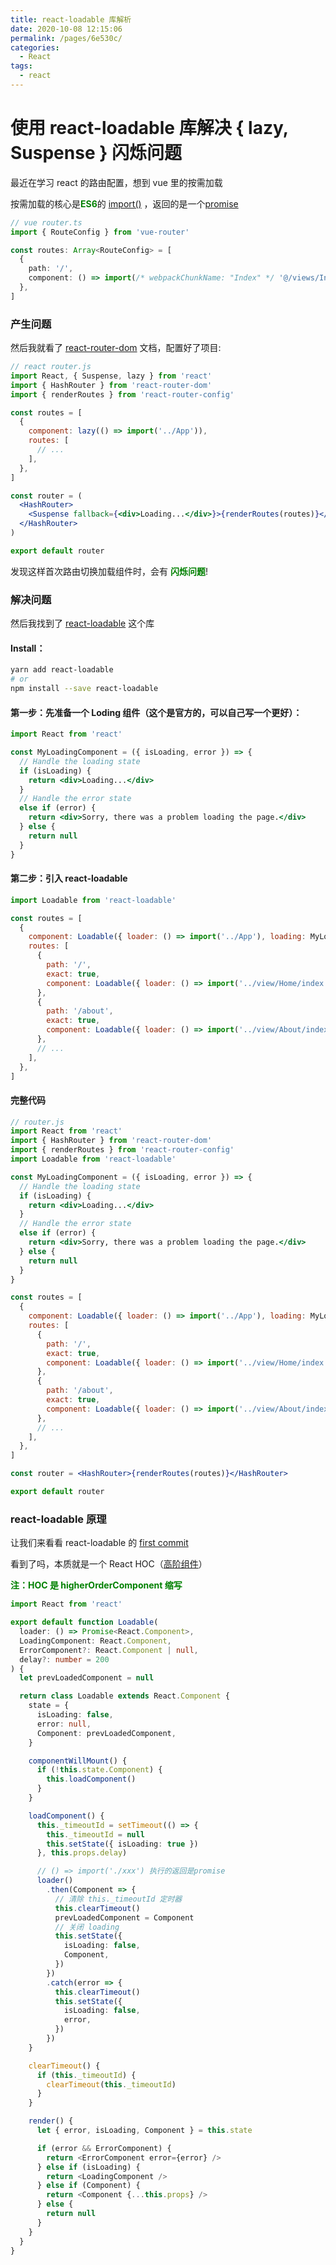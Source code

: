 ```yaml
---
title: react-loadable 库解析
date: 2020-10-08 12:15:06
permalink: /pages/6e530c/
categories:
  - React
tags:
  - react
---
```


# 使用 react-loadable 库解决 { lazy, Suspense } 闪烁问题

最近在学习 react 的路由配置，想到 vue 里的按需加载

按需加载的核心是<span style="color: green;font-weight: bold;">ES6</span>的 [import()](https://es6.ruanyifeng.com/#docs/module-loader) ，返回的是一个[promise](https://es6.ruanyifeng.com/#docs/promise)

```typescript
// vue router.ts
import { RouteConfig } from 'vue-router'

const routes: Array<RouteConfig> = [
  {
    path: '/',
    component: () => import(/* webpackChunkName: "Index" */ '@/views/Index'),
  },
]
```

<!-- more -->

### 产生问题

然后我就看了 [react-router-dom](https://reactrouter.com/web/guides/quick-start) 文档，配置好了项目:

```jsx
// react router.js
import React, { Suspense, lazy } from 'react'
import { HashRouter } from 'react-router-dom'
import { renderRoutes } from 'react-router-config'

const routes = [
  {
    component: lazy(() => import('../App')),
    routes: [
      // ...
    ],
  },
]

const router = (
  <HashRouter>
    <Suspense fallback={<div>Loading...</div>}>{renderRoutes(routes)}</Suspense>
  </HashRouter>
)

export default router
```

发现这样首次路由切换加载组件时，会有 <span style="color: green;font-weight: bold;">闪烁问题</span>!

### 解决问题

然后我找到了 [react-loadable](https://github.com/jamiebuilds/react-loadable) 这个库

#### Install：

```bash
yarn add react-loadable
# or
npm install --save react-loadable
```

#### 第一步：先准备一个 Loding 组件（这个是官方的，可以自己写一个更好）：

```jsx
import React from 'react'

const MyLoadingComponent = ({ isLoading, error }) => {
  // Handle the loading state
  if (isLoading) {
    return <div>Loading...</div>
  }
  // Handle the error state
  else if (error) {
    return <div>Sorry, there was a problem loading the page.</div>
  } else {
    return null
  }
}
```

#### 第二步：引入 react-loadable

```jsx
import Loadable from 'react-loadable'

const routes = [
  {
    component: Loadable({ loader: () => import('../App'), loading: MyLoadingComponent }),
    routes: [
      {
        path: '/',
        exact: true,
        component: Loadable({ loader: () => import('../view/Home/index'), loading: MyLoadingComponent }),
      },
      {
        path: '/about',
        exact: true,
        component: Loadable({ loader: () => import('../view/About/index'), loading: MyLoadingComponent }),
      },
      // ...
    ],
  },
]
```

#### 完整代码

```jsx
// router.js
import React from 'react'
import { HashRouter } from 'react-router-dom'
import { renderRoutes } from 'react-router-config'
import Loadable from 'react-loadable'

const MyLoadingComponent = ({ isLoading, error }) => {
  // Handle the loading state
  if (isLoading) {
    return <div>Loading...</div>
  }
  // Handle the error state
  else if (error) {
    return <div>Sorry, there was a problem loading the page.</div>
  } else {
    return null
  }
}

const routes = [
  {
    component: Loadable({ loader: () => import('../App'), loading: MyLoadingComponent }),
    routes: [
      {
        path: '/',
        exact: true,
        component: Loadable({ loader: () => import('../view/Home/index'), loading: MyLoadingComponent }),
      },
      {
        path: '/about',
        exact: true,
        component: Loadable({ loader: () => import('../view/About/index'), loading: MyLoadingComponent }),
      },
      // ...
    ],
  },
]

const router = <HashRouter>{renderRoutes(routes)}</HashRouter>

export default router
```

### react-loadable 原理

让我们来看看 react-loadable 的 [first commit](https://github.com/jamiebuilds/react-loadable/commit/7dc909e8693b313478a1d34ad504de98a587389e)

看到了吗，本质就是一个 React HOC（[高阶组件](https://zh-hans.reactjs.org/docs/higher-order-components.html)）

<span style="color: green;font-weight: bold;">注：HOC 是 higherOrderComponent 缩写</span>

```typescript
import React from 'react'

export default function Loadable(
  loader: () => Promise<React.Component>,
  LoadingComponent: React.Component,
  ErrorComponent?: React.Component | null,
  delay?: number = 200
) {
  let prevLoadedComponent = null

  return class Loadable extends React.Component {
    state = {
      isLoading: false,
      error: null,
      Component: prevLoadedComponent,
    }

    componentWillMount() {
      if (!this.state.Component) {
        this.loadComponent()
      }
    }

    loadComponent() {
      this._timeoutId = setTimeout(() => {
        this._timeoutId = null
        this.setState({ isLoading: true })
      }, this.props.delay)

      // () => import('./xxx') 执行的返回是promise
      loader()
        .then(Component => {
          // 清除 this._timeoutId 定时器
          this.clearTimeout()
          prevLoadedComponent = Component
          // 关闭 loading
          this.setState({
            isLoading: false,
            Component,
          })
        })
        .catch(error => {
          this.clearTimeout()
          this.setState({
            isLoading: false,
            error,
          })
        })
    }

    clearTimeout() {
      if (this._timeoutId) {
        clearTimeout(this._timeoutId)
      }
    }

    render() {
      let { error, isLoading, Component } = this.state

      if (error && ErrorComponent) {
        return <ErrorComponent error={error} />
      } else if (isLoading) {
        return <LoadingComponent />
      } else if (Component) {
        return <Component {...this.props} />
      } else {
        return null
      }
    }
  }
}
```
